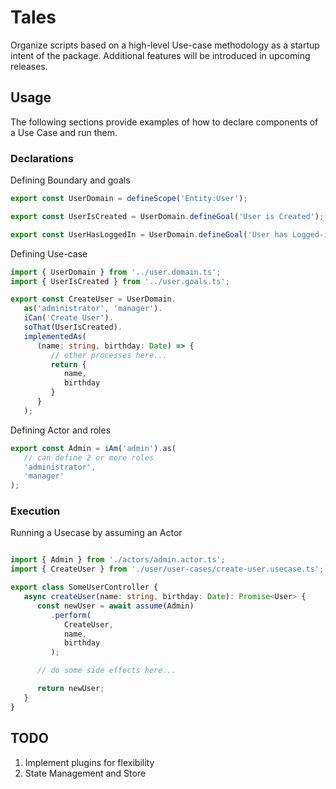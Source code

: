 # Tales

Organize scripts based on a high-level Use-case methodology as a startup intent of the package. Additional features will be introduced in upcoming releases.

## Usage

The following sections provide examples of how to declare components of a Use Case and run them.

### Declarations

Defining Boundary and goals

```ts
export const UserDomain = defineScope('Entity:User');

export const UserIsCreated = UserDomain.defineGoal('User is Created');

export const UserHasLoggedIn = UserDomain.defineGoal('User has Logged-in');
```

Defining Use-case

```ts
import { UserDomain } from '../user.domain.ts';
import { UserIsCreated } from '../user.goals.ts';

export const CreateUser = UserDomain.
   as('administrator', 'manager').
   iCan('Create User').
   soThat(UserIsCreated).
   implementedAs(
      (name: string, birthday: Date) => {
         // other processes here...
         return {
            name,
            birthday
         }
      }
   );


```

Defining Actor and roles

```ts
export const Admin = iAm('admin').as(
   // can define 2 or more roles
   'administrator',
   'manager'
);
```

### Execution

Running a Usecase by assuming an Actor

```ts

import { Admin } from './actors/admin.actor.ts';
import { CreateUser } from './user/user-cases/create-user.usecase.ts';

export class SomeUserController {
   async createUser(name: string, birthday: Date): Promise<User> {
      const newUser = await assume(Admin)
         .perform(
            CreateUser,
            name,
            birthday
         );

      // do some side effects here...

      return newUser;
   }
}
```


## TODO

1. Implement plugins for flexibility
2. State Management and Store

